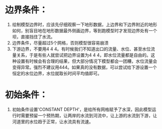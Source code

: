 # 边界条件：
1. 绘制模型边界时，应该先仔细观察一下地形数据，上边界和下边界附近的地形如何，别盲目地在地形数据最外侧画边界，等到跑模型时才发现边界处有一个坝，直接挡住了水流。
2. 边界条件，尽量超过5个网格，否则模型很容易崩溃
3. 下游边界，不要用4 4 4。有时候我们不知道出口的流量、水位、甚至水位流量关系，于是有些人就尝试把边界设置为4 4 4，即水位流量都是自由的。这种设置有时候会有合理的结果，但大部分情况下模型都会一团糟，水位流量会变得异常。强烈不建议用444。如果真的没有数据，可以尝试给下游设置一个恒定的水位边界，水位就取长时间平均值即可。

# 初始条件：
1. 初始条件设置'CONSTANT DEPTH'，是给所有网格赋予了水深，因此模型运行时需要预留一个预热期，让两岸的水流到河流中，让上游的水流到下游，让河道里的水位趋于正常，让水流具有流速。
